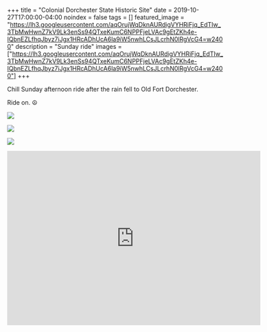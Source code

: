 +++
title =  "Colonial Dorchester State Historic Site"
date = 2019-10-27T17:00:00-04:00
noindex = false
tags = []
featured_image = "https://lh3.googleusercontent.com/aqOrujWqDknAURdigVYHRiFjq_EdTIw_3TbMwHwnZ7kV9Lk3enSs94QTxeKumC6NPPFjeLVAc9gEtZKh4e-IQbnEZLfhqJbyz7iJgx1HRcADhUcA6la9iW5nwhLCsJLcrhN0lRgVcG4=w2400"
description = "Sunday ride"
images = ["https://lh3.googleusercontent.com/aqOrujWqDknAURdigVYHRiFjq_EdTIw_3TbMwHwnZ7kV9Lk3enSs94QTxeKumC6NPPFjeLVAc9gEtZKh4e-IQbnEZLfhqJbyz7iJgx1HRcADhUcA6la9iW5nwhLCsJLcrhN0lRgVcG4=w2400"]
+++

Chill Sunday afternoon ride after the rain fell to Old Fort Dorchester.

Ride on. ☮

<a href='https://lh3.googleusercontent.com/hqljPrOvEZ98HNPescwTcYAg3OLPa4Jubjsrn2Py_c5GJv4ADiSxhlHRgb4CV3_uUymVdZ6fqkpQrwOKrl3TTdPl3IStJ1gcCI9qmr7D7342r-JxrBE9fAusyMZ9UxSdWrgIcQY5fWQ=w2400'><img src='https://lh3.googleusercontent.com/hqljPrOvEZ98HNPescwTcYAg3OLPa4Jubjsrn2Py_c5GJv4ADiSxhlHRgb4CV3_uUymVdZ6fqkpQrwOKrl3TTdPl3IStJ1gcCI9qmr7D7342r-JxrBE9fAusyMZ9UxSdWrgIcQY5fWQ=w2400'></a>

<a href='https://lh3.googleusercontent.com/ey_YvFgjWT5qEkqtQeyrwgS7OvT2fmuJJnBWrObZKKXTcVXJ935rQYSbZPDLh_F2kXSzrxhycGpAd-4m1bb0zGavBxogFokAtIxQsQqGxkLpuBmKgcn9a0ZK4KrWnnaJintxAQWvmNM=w2400'><img src='https://lh3.googleusercontent.com/ey_YvFgjWT5qEkqtQeyrwgS7OvT2fmuJJnBWrObZKKXTcVXJ935rQYSbZPDLh_F2kXSzrxhycGpAd-4m1bb0zGavBxogFokAtIxQsQqGxkLpuBmKgcn9a0ZK4KrWnnaJintxAQWvmNM=w2400'></a>

<a href='https://lh3.googleusercontent.com/Ro_OL77cb0_k0vzrd29pc_rdng8bOtClmosfcIPQv2kRSeoisTZ1zRuu6YJfezRFPLZwW9BU-VJwmwgt6IsOxrpCQoHOIzAMlPJVMw8EoHGqfSNj3i-xZsa5-Lt2iyVc6KqA1pj4tDI=w2400'><img src='https://lh3.googleusercontent.com/Ro_OL77cb0_k0vzrd29pc_rdng8bOtClmosfcIPQv2kRSeoisTZ1zRuu6YJfezRFPLZwW9BU-VJwmwgt6IsOxrpCQoHOIzAMlPJVMw8EoHGqfSNj3i-xZsa5-Lt2iyVc6KqA1pj4tDI=w2400'></a>

<iframe height='405' width='590' frameborder='0' allowtransparency='true' scrolling='no' src='https://www.strava.com/activities/2822455777/embed/45ef633596613a12b3f2cf6d558565020192d50c'></iframe>
